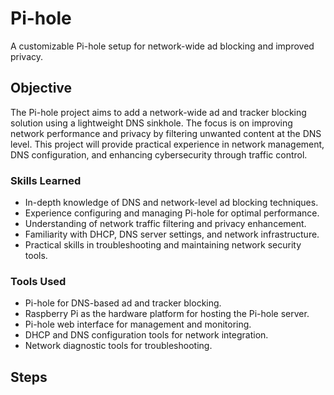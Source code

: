 # Pi-hole
A customizable Pi-hole setup for network-wide ad blocking and improved privacy.

## Objective

The Pi-hole project aims to add a network-wide ad and tracker blocking solution using a lightweight DNS sinkhole. The focus is on improving network performance and privacy by filtering unwanted content at the DNS level. This project will provide practical experience in network management, DNS configuration, and enhancing cybersecurity through traffic control.

### Skills Learned

- In-depth knowledge of DNS and network-level ad blocking techniques.
- Experience configuring and managing Pi-hole for optimal performance.
- Understanding of network traffic filtering and privacy enhancement.
- Familiarity with DHCP, DNS server settings, and network infrastructure.
- Practical skills in troubleshooting and maintaining network security tools.

### Tools Used
- Pi-hole for DNS-based ad and tracker blocking.
- Raspberry Pi as the hardware platform for hosting the Pi-hole server.
- Pi-hole web interface for management and monitoring.
- DHCP and DNS configuration tools for network integration.
- Network diagnostic tools for troubleshooting.

## Steps

